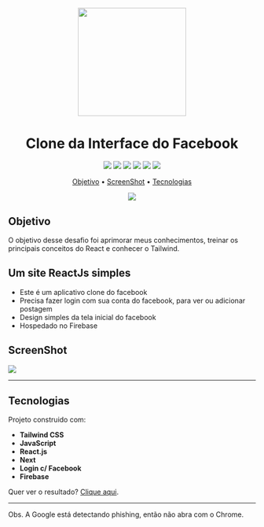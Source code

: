 <h1 align="center">
<br>
  <img src="https://user-images.githubusercontent.com/18500523/78694061-7f27c700-78d2-11ea-8d39-88103413cd50.png" width="220">
</h1>
<h1 align="center">Clone da Interface do Facebook</h1>

<div align="center"><img src="https://img.shields.io/badge/-React.js-blue">  <img src="https://img.shields.io/badge/-Next.js-black">  <img src="https://img.shields.io/badge/-Tailwind%20CSS-blue">  <img src="https://img.shields.io/badge/-Firebase-red">  <img src="https://img.shields.io/badge/-Image%20Uploading-white">  <img src="https://img.shields.io/badge/-Facebook%20Login-yellow"></div>

<p align="center">
 <a href="#objetivo">Objetivo</a> •
 <a href="#screenshot">ScreenShot</a> • 
 <a href="#tecnologias">Tecnologias</a> 
</p>

<p align="center">
  <a href="https://www.linkedin.com/in/kahena-mansano-604778102/" target="_blank">
<img src="https://img.shields.io/badge/-LinkedIn-black.svg?style=flat-square&logo=linkedin&colorB=555">  </a> 
</p>

<div id="objetivo">

## Objetivo

<p>O objetivo desse desafio foi aprimorar meus conhecimentos, treinar os principais conceitos do React e conhecer o Tailwind.</p>

## Um site ReactJs simples

- Este é um aplicativo clone do facebook
- Precisa fazer login com sua conta do facebook, para ver ou adicionar postagem
- Design simples da tela inicial do facebook
- Hospedado no Firebase

</div>

<div id="screenshot">

## ScreenShot

  <img src="https://i.postimg.cc/vBWFQhRD/face-clone.jpg" />
</div>

<hr />

<div id="tecnologias">

## Tecnologias

Projeto construido com:

- **Tailwind CSS**
- **JavaScript**
- **React.js**
- **Next**
- **Login c/ Facebook**
- **Firebase**

<p>Quer ver o resultado? <a href="https://fb-clone-one.vercel.app/" target="_blank">Clique aqui</a>. 
<hr/>Obs. A Google está detectando phishing, então não abra com o Chrome.</p>
</div>
